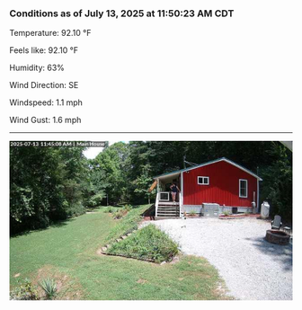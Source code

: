 ### Conditions as of July 13, 2025 at 11:50:23 AM CDT 

Temperature: 92.10 &deg;F

Feels like: 92.10 &deg;F

Humidity: 63%

Wind Direction: SE

Windspeed: 1.1 mph

Wind Gust: 1.6 mph

---

<img src="./images/latest.jpeg"/>


